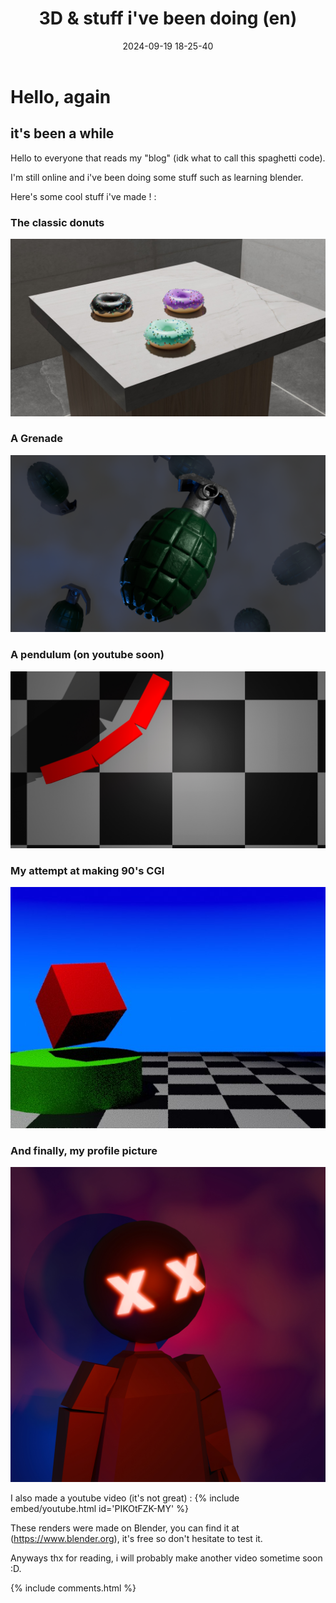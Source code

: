 ﻿---
title: 3D & stuff i've been doing (en)
date: 2024-09-19 18-25-40
categories: [3D, Youtube]
tags: [Blender, videos]
comments: true
---

# Hello, again
## it's been a while

Hello to everyone that reads my "blog" (idk what to call this spaghetti code).

I'm still online and i've been doing some stuff such as learning blender.

Here's some cool stuff i've made ! :

### The classic donuts 

![3 3d donuts on a quartz counter-top](https://raw.githubusercontent.com/deadly-carp/deadly-carp.github.io/main/docs/assets/images/0001.jpg)

### A Grenade

![A grenade](https://raw.githubusercontent.com/deadly-carp/deadly-carp.github.io/main/docs/assets/images/grenadeopendenoise2k.png)

### A pendulum (on youtube soon)

![a pendulum](https://raw.githubusercontent.com/deadly-carp/deadly-carp.github.io/main/docs/assets/images/0007.jpg)

### My attempt at making 90's CGI

![90's looking CGI](https://raw.githubusercontent.com/deadly-carp/deadly-carp.github.io/main/docs/assets/images/attemptat90scgi.jpg)

### And finally, my profile picture

![My profile picture](https://raw.githubusercontent.com/deadly-carp/deadly-carp.github.io/main/docs/assets/images/Deadly_Carpv2GLARE2024under4mb.jpg)

I also made a youtube video (it's not great) :
{% include embed/youtube.html id='PIKOtFZK-MY' %}

These renders were made on Blender, you can find it at (https://www.blender.org), it's free so don't hesitate to test it.

Anyways thx for reading, i will probably make another video sometime soon :D.

{% include comments.html %}
